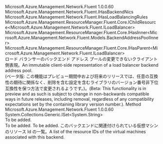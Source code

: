 <Type Name="ILoadBalancerBackend" FullName="Microsoft.Azure.Management.Network.Fluent.ILoadBalancerBackend">
  <TypeSignature Language="C#" Value="public interface ILoadBalancerBackend : Microsoft.Azure.Management.Network.Fluent.IHasBackendNics, Microsoft.Azure.Management.Network.Fluent.IHasLoadBalancingRules, Microsoft.Azure.Management.ResourceManager.Fluent.Core.IChildResource&lt;Microsoft.Azure.Management.Network.Fluent.ILoadBalancer&gt;, Microsoft.Azure.Management.ResourceManager.Fluent.Core.IHasInner&lt;Microsoft.Azure.Management.Network.Fluent.Models.BackendAddressPoolInner&gt;, Microsoft.Azure.Management.ResourceManager.Fluent.Core.IHasParent&lt;Microsoft.Azure.Management.Network.Fluent.ILoadBalancer&gt;" />
  <TypeSignature Language="ILAsm" Value=".class public interface auto ansi abstract ILoadBalancerBackend implements class Microsoft.Azure.Management.Network.Fluent.IHasBackendNics, class Microsoft.Azure.Management.Network.Fluent.IHasLoadBalancingRules, class Microsoft.Azure.Management.ResourceManager.Fluent.Core.IChildResource`1&lt;class Microsoft.Azure.Management.Network.Fluent.ILoadBalancer&gt;, class Microsoft.Azure.Management.ResourceManager.Fluent.Core.IHasInner`1&lt;class Microsoft.Azure.Management.Network.Fluent.Models.BackendAddressPoolInner&gt;, class Microsoft.Azure.Management.ResourceManager.Fluent.Core.IHasName, class Microsoft.Azure.Management.ResourceManager.Fluent.Core.IHasParent`1&lt;class Microsoft.Azure.Management.Network.Fluent.ILoadBalancer&gt;, class Microsoft.Azure.Management.ResourceManager.Fluent.Core.ResourceActions.IIndexable" />
  <TypeSignature Language="DocId" Value="T:Microsoft.Azure.Management.Network.Fluent.ILoadBalancerBackend" />
  <TypeSignature Language="VB.NET" Value="Public Interface ILoadBalancerBackend&#xA;Implements IChildResource(Of ILoadBalancer), IHasBackendNics, IHasInner(Of BackendAddressPoolInner), IHasLoadBalancingRules, IHasParent(Of ILoadBalancer)" />
  <TypeSignature Language="F#" Value="type ILoadBalancerBackend = interface&#xA;    interface IHasInner&lt;BackendAddressPoolInner&gt;&#xA;    interface IChildResource&lt;ILoadBalancer&gt;&#xA;    interface IHasName&#xA;    interface IIndexable&#xA;    interface IHasParent&lt;ILoadBalancer&gt;&#xA;    interface IHasLoadBalancingRules&#xA;    interface IHasBackendNics" />
  <AssemblyInfo>
    <AssemblyName>Microsoft.Azure.Management.Network.Fluent</AssemblyName>
    <AssemblyVersion>1.0.0.60</AssemblyVersion>
  </AssemblyInfo>
  <Interfaces>
    <Interface>
      <InterfaceName>Microsoft.Azure.Management.Network.Fluent.IHasBackendNics</InterfaceName>
    </Interface>
    <Interface>
      <InterfaceName>Microsoft.Azure.Management.Network.Fluent.IHasLoadBalancingRules</InterfaceName>
    </Interface>
    <Interface>
      <InterfaceName>Microsoft.Azure.Management.ResourceManager.Fluent.Core.IChildResource&lt;Microsoft.Azure.Management.Network.Fluent.ILoadBalancer&gt;</InterfaceName>
    </Interface>
    <Interface>
      <InterfaceName>Microsoft.Azure.Management.ResourceManager.Fluent.Core.IHasInner&lt;Microsoft.Azure.Management.Network.Fluent.Models.BackendAddressPoolInner&gt;</InterfaceName>
    </Interface>
    <Interface>
      <InterfaceName>Microsoft.Azure.Management.ResourceManager.Fluent.Core.IHasParent&lt;Microsoft.Azure.Management.Network.Fluent.ILoadBalancer&gt;</InterfaceName>
    </Interface>
  </Interfaces>
  <Docs>
    <summary>
            <span data-ttu-id="ac7e8-101">ロード バランサーのバックエンド アドレス プールの変更できないクライアント側表現。</span><span class="sxs-lookup"><span data-stu-id="ac7e8-101">An immutable client-side representation of a load balancer backend address pool.</span></span>
            </summary>
    <remarks>
            <span data-ttu-id="ac7e8-102">(ベータ版: この機能はプレビュー期間中および将来のリリースでは、任意の互換性の期待に関係なく、削除を含む設定を含むライブラリのバージョン番号非下位互換性を保つ方法で変更されるようです。)。</span><span class="sxs-lookup"><span data-stu-id="ac7e8-102">(Beta: This functionality is in preview and as such is subject to change in non-backwards compatible ways in future releases, including removal, regardless of any compatibility expectations set by the containing library version number.).</span></span>
            </remarks>
  </Docs>
  <Members>
    <Member MemberName="GetVirtualMachineIds">
      <MemberSignature Language="C#" Value="public System.Collections.Generic.ISet&lt;string&gt; GetVirtualMachineIds ();" />
      <MemberSignature Language="ILAsm" Value=".method public hidebysig newslot virtual instance class System.Collections.Generic.ISet`1&lt;string&gt; GetVirtualMachineIds() cil managed" />
      <MemberSignature Language="DocId" Value="M:Microsoft.Azure.Management.Network.Fluent.ILoadBalancerBackend.GetVirtualMachineIds" />
      <MemberSignature Language="VB.NET" Value="Public Function GetVirtualMachineIds () As ISet(Of String)" />
      <MemberSignature Language="F#" Value="abstract member GetVirtualMachineIds : unit -&gt; System.Collections.Generic.ISet&lt;string&gt;" Usage="iLoadBalancerBackend.GetVirtualMachineIds " />
      <MemberType>Method</MemberType>
      <AssemblyInfo>
        <AssemblyName>Microsoft.Azure.Management.Network.Fluent</AssemblyName>
        <AssemblyVersion>1.0.0.60</AssemblyVersion>
      </AssemblyInfo>
      <ReturnValue>
        <ReturnType>System.Collections.Generic.ISet&lt;System.String&gt;</ReturnType>
      </ReturnValue>
      <Parameters />
      <Docs>
        <summary>To be added.</summary>
        <returns>To be added.</returns>
        <remarks>To be added.</remarks>
        <return><span data-ttu-id="ac7e8-103">このバックエンドに関連付けられている仮想マシンのリソース Id の一覧。</span><span class="sxs-lookup"><span data-stu-id="ac7e8-103">A list of the resource IDs of the virtual machines associated with this backend.</span></span></return>
      </Docs>
    </Member>
  </Members>
</Type>